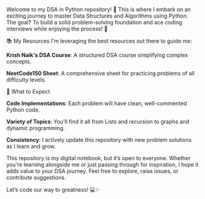 Welcome to my DSA in Python repository! 🚀 This is where I embark on an exciting journey to master Data Structures and Algorithms using Python. The goal? To build a solid problem-solving foundation and ace coding interviews while enjoying the process! 🎯

📚 My Resources
I'm leveraging the best resources out there to guide me:

**Krish Naik's DSA Course**: A structured DSA course simplifying complex concepts.

**NeetCode150 Sheet**: A comprehensive sheet for practicing problems of all difficulty levels.

🌟 What to Expect

**Code Implementations**: Each problem will have clean, well-commented Python code.

**Variety of Topics**: You'll find it all from Lists and recursion to graphs and dynamic programming.

**Consistency**: I actively update this repository with new problem solutions as I learn and grow.

This repository is my digital notebook, but it’s open to everyone. Whether you're learning alongside me or just passing through for inspiration, I hope it adds value to your DSA journey. Feel free to explore, raise issues, or contribute suggestions.


Let’s code our way to greatness! 💻✨
